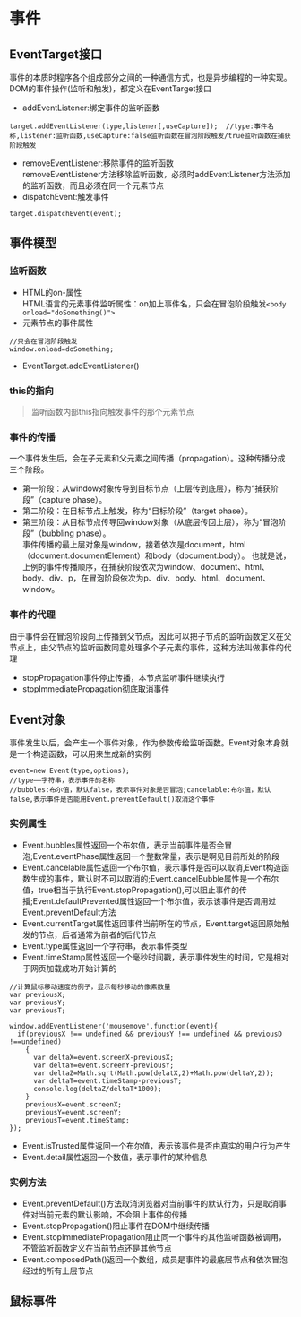 # 事件  
## EventTarget接口  
事件的本质时程序各个组成部分之间的一种通信方式，也是异步编程的一种实现。   
DOM的事件操作(监听和触发)，都定义在EventTarget接口  
- addEventListener:绑定事件的监听函数  
```
target.addEventListener(type,listener[,useCapture]);  //type:事件名称,listener:监听函数,useCapture:false监听函数在冒泡阶段触发/true监听函数在捕获阶段触发
```
- removeEventListener:移除事件的监听函数  
removeEventListener方法移除监听函数，必须时addEventListener方法添加的监听函数，而且必须在同一个元素节点  
- dispatchEvent:触发事件  
```
target.dispatchEvent(event);
```
## 事件模型  
### 监听函数  
- HTML的on-属性  
HTML语言的元素事件监听属性：on加上事件名，只会在冒泡阶段触发```<body onload="doSomething()">```  
- 元素节点的事件属性  
```
//只会在冒泡阶段触发  
window.onload=doSomething;
```
- EventTarget.addEventListener()  
### this的指向  
> 监听函数内部this指向触发事件的那个元素节点  
### 事件的传播  
一个事件发生后，会在子元素和父元素之间传播（propagation）。这种传播分成三个阶段。  
- 第一阶段：从window对象传导到目标节点（上层传到底层），称为“捕获阶段”（capture phase）。  
- 第二阶段：在目标节点上触发，称为“目标阶段”（target phase）。  
- 第三阶段：从目标节点传导回window对象（从底层传回上层），称为“冒泡阶段”（bubbling phase）。  
事件传播的最上层对象是window，接着依次是document，html（document.documentElement）和body（document.body）。
也就是说，上例的事件传播顺序，在捕获阶段依次为window、document、html、body、div、p，在冒泡阶段依次为p、div、body、html、document、window。  
### 事件的代理  
由于事件会在冒泡阶段向上传播到父节点，因此可以把子节点的监听函数定义在父节点上，由父节点的监听函数同意处理多个子元素的事件，这种方法叫做事件的代理  
- stopPropagation事件停止传播，本节点监听事件继续执行  
- stopImmediatePropagation彻底取消事件  
## Event对象  
事件发生以后，会产生一个事件对象，作为参数传给监听函数。Event对象本身就是一个构造函数，可以用来生成新的实例  
```
event=new Event(type,options);
//type——字符串，表示事件的名称
//bubbles:布尔值，默认false，表示事件对象是否冒泡;cancelable:布尔值，默认false,表示事件是否能用Event.preventDefault()取消这个事件  
```
### 实例属性  
- Event.bubbles属性返回一个布尔值，表示当前事件是否会冒泡;Event.eventPhase属性返回一个整数常量，表示是啊见目前所处的阶段  
- Event.cancelable属性返回一个布尔值，表示事件是否可以取消,Event构造函数生成的事件，默认时不可以取消的;Event.cancelBubble属性是一个布尔值，true相当于执行Event.stopPropagation(),可以阻止事件的传播;Event.defaultPrevented属性返回一个布尔值，表示该事件是否调用过Event.preventDefault方法  
- Event.currentTarget属性返回事件当前所在的节点，Event.target返回原始触发的节点，后者通常为前者的后代节点  
- Event.type属性返回一个字符串，表示事件类型  
- Event.timeStamp属性返回一个毫秒时间戳，表示事件发生的时间，它是相对于网页加载成功开始计算的  
```
//计算鼠标移动速度的例子，显示每秒移动的像素数量  
var previousX;
var previousY;
var previousT;

window.addEventListener('mousemove',function(event){
  if(previousX !== undefined && previousY !== undefined && previousD !==undefined)
    {
      var deltaX=event.screenX-previousX;
      var deltaY=event.screenY-previousY;
      var deltaZ=Math.sqrt(Math.pow(delatX,2)+Math.pow(deltaY,2));
      var deltaT=event.timeStamp-previousT;
      console.log(deltaZ/deltaT*1000);
    }
    previousX=event.screenX;
    previousY=event.screenY;
    previousT=event.timeStamp;
});
```
- Event.isTrusted属性返回一个布尔值，表示该事件是否由真实的用户行为产生  
- Event.detail属性返回一个数值，表示事件的某种信息  
### 实例方法  
- Event.preventDefault()方法取消浏览器对当前事件的默认行为，只是取消事件对当前元素的默认影响，不会阻止事件的传播   
- Event.stopPropagation()阻止事件在DOM中继续传播  
- Event.stopImmediatePropagation阻止同一个事件的其他监听函数被调用，不管监听函数定义在当前节点还是其他节点  
- Event.composedPath()返回一个数组，成员是事件的最底层节点和依次冒泡经过的所有上层节点  
## 鼠标事件  







